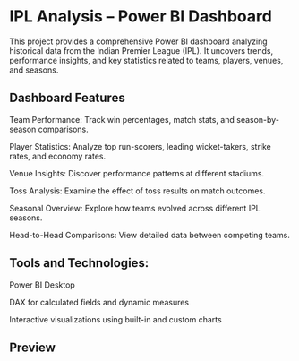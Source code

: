 # IPL Analysis – Power BI Dashboard

This project provides a comprehensive Power BI dashboard analyzing historical data from the Indian Premier League (IPL). It uncovers trends, performance insights, and key statistics related to teams, players, venues, and seasons.


## Dashboard Features
Team Performance: Track win percentages, match stats, and season-by-season comparisons.

Player Statistics: Analyze top run-scorers, leading wicket-takers, strike rates, and economy rates.

Venue Insights: Discover performance patterns at different stadiums.

Toss Analysis: Examine the effect of toss results on match outcomes.

Seasonal Overview: Explore how teams evolved across different IPL seasons.

Head-to-Head Comparisons: View detailed data between competing teams.


## Tools and Technologies:
Power BI Desktop

DAX for calculated fields and dynamic measures

Interactive visualizations using built-in and custom charts


## Preview


